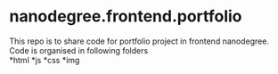# nanodegree.frontend.portfolio
This repo is to share code for portfolio project in frontend nanodegree.
Code is organised in following folders <br/>
*html
*js
*css
*img

